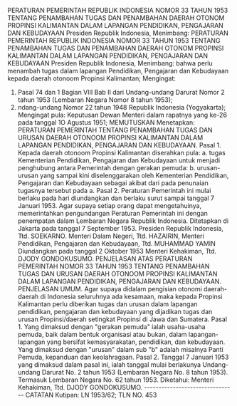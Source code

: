  PERATURAN PEMERINTAH REPUBLIK INDONESIA NOMOR 33 TAHUN 1953 TENTANG PENAMBAHAN TUGAS DAN PENAMBAHAN DAERAH OTONOM PROPINSI KALIMANTAN DALAM LAPANGAN PENDIDIKAN, PENGAJARAN DAN KEBUDAYAAN Presiden Republik Indonesia, Menimbang: PERATURAN PEMERINTAH REPUBLIK INDONESIA NOMOR 33 TAHUN 1953 TENTANG PENAMBAHAN TUGAS DAN PENAMBAHAN DAERAH OTONOM PROPINSI KALIMANTAN DALAM LAPANGAN PENDIDIKAN, PENGAJARAN DAN KEBUDAYAAN Presiden Republik Indonesia, Menimbang: bahwa perlu menambah tugas dalam lapangan Pendidikan, Pengajaran dan Kebudayaan kepada daerah otonoom Propinsi Kalimantan;
Mengingat:

1. Pasal 74 dan 1 Bagian VIII Bab II dari Undang-undang Darurat Nomor 2 tahun 1953 (Lembaran Negara Nomor 8 tahun 1953);
2. ndang-undang Nomor 22 tahun 1948 Republik Indonesia (Yogyakarta); Mengingat pula: Keputusan Dewan Menteri dalam rapatnya yang ke-26 pada tanggal 1O Agustus 1951; MEMUTUSKAN Menetapkan: PERATURAN PEMERINTAH TENTANG PENAMBAHAN TUGAS DAN URUSAN DAERAH OTONOOM PROPINSI KALIMANTAN DALAM LAPANGAN PENDIDIKAN, PENGAJARAN DAN KEBUDAYAAN. Pasal 1. Kepada daerah otonoom Propinsi Kalimantan diserahkan pula:
a. tugas Kementerian Pendidikan, Pengajaran dan Kebudayaan untuk menjadi penghubung antara Pemerintah dengan gerakan pemuda:
b. urusan-urusan yang sampai kini diselenggarakan oleh Kementerian Pendidikan, Pengajaran dan Kebudayaan sebagai akibat dari pada penunaian tugasnya tersebut pada a. Pasal 2. Peraturan Pemerintah ini mulai berlaku pada hari diundangkan dan berlaku surut sampai tanggal 7 Januari 1953. Agar supaya setiap orang dapat mengetahuinya, memerintahkan pengundangan Peraturan Pemerintah ini dengan penempatan dalam Lembaran Negara Republik Indonesia. Ditetapkan di Jakarta pada tanggal 7 September 1953. Presiden Republik Indonesia, Ttd. SOEKARNO. Menteri Dalam Negeri, Ttd. HAZAIRIN, Menteri Pendidikan, Pengajaran dan Kebudayaan, Ttd. MUHAMMAD YAMIN Diundangkan pada tanggal 2 Oktober 1953 Menteri Kehakiman, Ttd. DJODY GONDOKUSUMO. PENJELASAN ATAS PERATURAN PEMERINTAH NOMOR 33 TAHUN 1953 TENTANG PENAMBAHAN TUGAS DAN URUSAN DAERAH OTONOOM PROPINSI KALIMANTAN DALAM LAPANGAN PENDIDIKAN, PENGAJARAN DAN KEBUDAYAAN. PENJELASAN UMUM. Agar supaya didalam pengisian otonomi daerah-daerah di Indonesia seluruhnya ada kesamaan, maka kepada Propinsi Kalimantan perlu diberikan tugas dan urusan dalam lapangan pendidikan, pengajaran dan kebudayaan yang dijadikan tugas dan urusan Propinsi/daerah setingkat Propinsi di Jawa dan Sumatera. Pasal 1. Yang dimaksud dengan "gerakan pemuda" ialah usaha-usaha pemuda, baik dalam bentuk organisasi atau bukan, dalam lapangan-lapangan yang bersifat kemasyarakatan, pendidikan, dan kebudayaan. Yang dimaksud dengan "urusan" dalam sub "b" adalah misalnya Panti Pemuda, kepanduan dan keolahragaan. Pasal 2. Tanggal 7 Januari 1953 yang dimaksud dalam pasal ini, ialah tanggal mulai berlakunya Undang-undang Darurat No. 2 tahun 1953 (Lembaran Negara No. 8 tahun 1953). Termasuk Lembaran Negara No. 62 tahun 1953. Diketahui: Menteri Kehakiman, Ttd. DJODY GONDOKUSUMO. -------------------------------- CATATAN Kutipan: LN 1953/62; TLN NO. 453